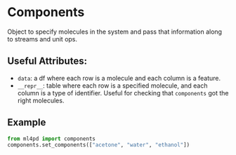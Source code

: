 # Components

Object to specify molecules in the system and pass that information along to streams and unit ops.

## Useful Attributes:

- `data`: a df where each row is a molecule and each column is a feature.
- `__repr__`: table where each row is a specified molecule, and each column is a type of identifier.
    Useful for checking that `components` got the right molecules.

## Example
```python
from ml4pd import components
components.set_components(["acetone", "water", "ethanol"])
```

